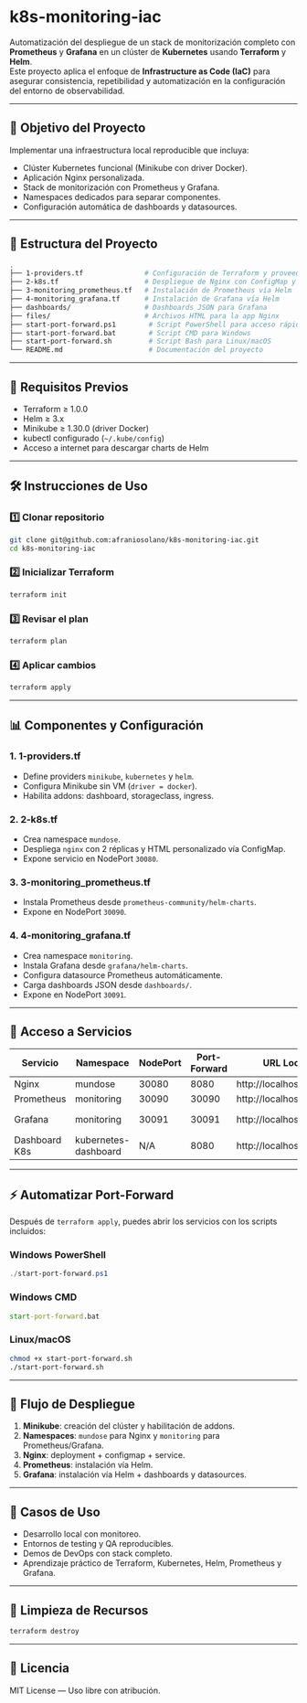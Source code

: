 # k8s-monitoring-iac

Automatización del despliegue de un stack de monitorización completo con **Prometheus** y **Grafana** en un clúster de **Kubernetes** usando **Terraform** y **Helm**.  
Este proyecto aplica el enfoque de **Infrastructure as Code (IaC)** para asegurar consistencia, repetibilidad y automatización en la configuración del entorno de observabilidad.

---

## 📌 Objetivo del Proyecto

Implementar una infraestructura local reproducible que incluya:

- Clúster Kubernetes funcional (Minikube con driver Docker).
- Aplicación Nginx personalizada.
- Stack de monitorización con Prometheus y Grafana.
- Namespaces dedicados para separar componentes.
- Configuración automática de dashboards y datasources.

---

## 📁 Estructura del Proyecto

```bash
.
├── 1-providers.tf               # Configuración de Terraform y proveedores
├── 2-k8s.tf                     # Despliegue de Nginx con ConfigMap y Service
├── 3-monitoring_prometheus.tf   # Instalación de Prometheus vía Helm
├── 4-monitoring_grafana.tf      # Instalación de Grafana vía Helm
├── dashboards/                  # Dashboards JSON para Grafana
├── files/                       # Archivos HTML para la app Nginx
├── start-port-forward.ps1        # Script PowerShell para acceso rápido a servicios
├── start-port-forward.bat        # Script CMD para Windows
├── start-port-forward.sh         # Script Bash para Linux/macOS
└── README.md                     # Documentación del proyecto
```

---

## 🚀 Requisitos Previos

- Terraform ≥ 1.0.0
- Helm ≥ 3.x
- Minikube ≥ 1.30.0 (driver Docker)
- kubectl configurado (`~/.kube/config`)
- Acceso a internet para descargar charts de Helm

---

## 🛠️ Instrucciones de Uso

### 1️⃣ Clonar repositorio

```bash
git clone git@github.com:afraniosolano/k8s-monitoring-iac.git
cd k8s-monitoring-iac
```

### 2️⃣ Inicializar Terraform

```bash
terraform init
```

### 3️⃣ Revisar el plan

```bash
terraform plan
```

### 4️⃣ Aplicar cambios

```bash
terraform apply
```

---

## 📊 Componentes y Configuración

### **1. 1-providers.tf**

- Define providers `minikube`, `kubernetes` y `helm`.
- Configura Minikube sin VM (`driver = docker`).
- Habilita addons: dashboard, storageclass, ingress.

### **2. 2-k8s.tf**

- Crea namespace `mundose`.
- Despliega `nginx` con 2 réplicas y HTML personalizado vía ConfigMap.
- Expone servicio en NodePort `30080`.

### **3. 3-monitoring_prometheus.tf**

- Instala Prometheus desde `prometheus-community/helm-charts`.
- Expone en NodePort `30090`.

### **4. 4-monitoring_grafana.tf**

- Crea namespace `monitoring`.
- Instala Grafana desde `grafana/helm-charts`.
- Configura datasource Prometheus automáticamente.
- Carga dashboards JSON desde `dashboards/`.
- Expone en NodePort `30091`.

---

## 📡 Acceso a Servicios

| Servicio      | Namespace            | NodePort | Port-Forward | URL Local              | Credenciales     |
| ------------- | -------------------- | -------- | ------------ | ---------------------- | ---------------- |
| Nginx         | mundose              | 30080    | 8080         | http://localhost:8080  | N/A              |
| Prometheus    | monitoring           | 30090    | 30090        | http://localhost:30090 | N/A              |
| Grafana       | monitoring           | 30091    | 30091        | http://localhost:30091 | admin / admin123 |
| Dashboard K8s | kubernetes-dashboard | N/A      | 8080         | http://localhost:8080  | Token de K8s     |

---

## ⚡ Automatizar Port-Forward

Después de `terraform apply`, puedes abrir los servicios con los scripts incluidos:

### Windows PowerShell

```powershell
./start-port-forward.ps1
```

### Windows CMD

```cmd
start-port-forward.bat
```

### Linux/macOS

```bash
chmod +x start-port-forward.sh
./start-port-forward.sh
```

---

## 🔄 Flujo de Despliegue

1. **Minikube**: creación del clúster y habilitación de addons.
2. **Namespaces**: `mundose` para Nginx y `monitoring` para Prometheus/Grafana.
3. **Nginx**: deployment + configmap + service.
4. **Prometheus**: instalación vía Helm.
5. **Grafana**: instalación vía Helm + dashboards y datasources.

---

## 🎯 Casos de Uso

- Desarrollo local con monitoreo.
- Entornos de testing y QA reproducibles.
- Demos de DevOps con stack completo.
- Aprendizaje práctico de Terraform, Kubernetes, Helm, Prometheus y Grafana.

---

## 🧼 Limpieza de Recursos

```bash
terraform destroy
```

---

## 📜 Licencia

MIT License — Uso libre con atribución.

